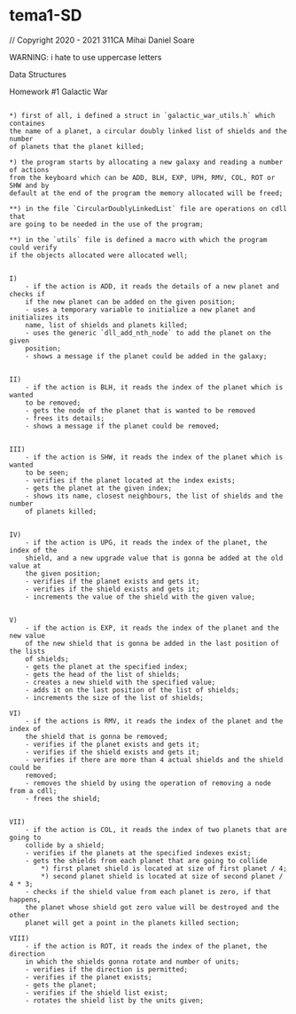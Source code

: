 # tema1-SD
// Copyright 2020 - 2021 311CA Mihai Daniel Soare

WARNING: i hate to use uppercase letters

Data Structures

Homework #1 Galactic War

~~~~~~~~~~~~~~~~~~~~~~~~~~~~~~~~~~~~~~~~~~~~~~~~~~~~~~~~~~~~~~~~~~~~~~~~~~~~~~~

*) first of all, i defined a struct in `galactic_war_utils.h` which containes
the name of a planet, a circular doubly linked list of shields and the number
of planets that the planet killed;

*) the program starts by allocating a new galaxy and reading a number of actions
from the keyboard which can be ADD, BLH, EXP, UPH, RMV, COL, ROT or SHW and by
default at the end of the program the memory allocated will be freed;

**) in the file `CircularDoublyLinkedList` file are operations on cdll that
are going to be needed in the use of the program;

**) in the `utils` file is defined a macro with which the program could verify
if the objects allocated were allocated well;

~~~~~~~~~~~~~~~~~~~~~~~~~~~~~~~~~~~~~~~~~~~~~~~~~~~~~~~~~~~~~~~~~~~~~~~~~~~~~~~

~~~~~~~~~~~~~~~~~~~~~~~~~~~~~~~~~~~~~~~~~~~~~~~~~~~~~~~~~~~~~~~~~~~~~~~~~~~~~~~

I)
	- if the action is ADD, it reads the details of a new planet and checks if
	if the new planet can be added on the given position;
	- uses a temporary variable to initialize a new planet and initializes its
	name, list of shields and planets killed;
	- uses the generic `dll_add_nth_node` to add the planet on the given
	position;
	- shows a message if the planet could be added in the galaxy;

~~~~~~~~~~~~~~~~~~~~~~~~~~~~~~~~~~~~~~~~~~~~~~~~~~~~~~~~~~~~~~~~~~~~~~~~~~~~~~~

~~~~~~~~~~~~~~~~~~~~~~~~~~~~~~~~~~~~~~~~~~~~~~~~~~~~~~~~~~~~~~~~~~~~~~~~~~~~~~~

II)
	- if the action is BLH, it reads the index of the planet which is wanted
	to be removed;
	- gets the node of the planet that is wanted to be removed
	- frees its details;
	- shows a message if the planet could be removed;

~~~~~~~~~~~~~~~~~~~~~~~~~~~~~~~~~~~~~~~~~~~~~~~~~~~~~~~~~~~~~~~~~~~~~~~~~~~~~~~

~~~~~~~~~~~~~~~~~~~~~~~~~~~~~~~~~~~~~~~~~~~~~~~~~~~~~~~~~~~~~~~~~~~~~~~~~~~~~~~

III)
	- if the action is SHW, it reads the index of the planet which is wanted
	to be seen;
	- verifies if the planet located at the index exists;
	- gets the planet at the given index;
	- shows its name, closest neighbours, the list of shields and the number
	of planets killed;

~~~~~~~~~~~~~~~~~~~~~~~~~~~~~~~~~~~~~~~~~~~~~~~~~~~~~~~~~~~~~~~~~~~~~~~~~~~~~~~

~~~~~~~~~~~~~~~~~~~~~~~~~~~~~~~~~~~~~~~~~~~~~~~~~~~~~~~~~~~~~~~~~~~~~~~~~~~~~~~

IV)
	- if the action is UPG, it reads the index of the planet, the index of the
	shield, and a new upgrade value that is gonna be added at the old value at
	the given position;
	- verifies if the planet exists and gets it;
	- verifies if the shield exists and gets it;
	- increments the value of the shield with the given value;

~~~~~~~~~~~~~~~~~~~~~~~~~~~~~~~~~~~~~~~~~~~~~~~~~~~~~~~~~~~~~~~~~~~~~~~~~~~~~~~

~~~~~~~~~~~~~~~~~~~~~~~~~~~~~~~~~~~~~~~~~~~~~~~~~~~~~~~~~~~~~~~~~~~~~~~~~~~~~~~

V)
	- if the action is EXP, it reads the index of the planet and the new value
	of the new shield that is gonna be added in the last position of the lists
	of shields;
	- gets the planet at the specified index;
	- gets the head of the list of shields;
	- creates a new shield with the specified value;
	- adds it on the last position of the list of shields;
	- increments the size of the list of shields;

~~~~~~~~~~~~~~~~~~~~~~~~~~~~~~~~~~~~~~~~~~~~~~~~~~~~~~~~~~~~~~~~~~~~~~~~~~~~~~~

~~~~~~~~~~~~~~~~~~~~~~~~~~~~~~~~~~~~~~~~~~~~~~~~~~~~~~~~~~~~~~~~~~~~~~~~~~~~~~~
VI)
	- if the actions is RMV, it reads the index of the planet and the index of
	the shield that is gonna be removed;
	- verifies if the planet exists and gets it;
	- verifies if the shield exists and gets it;
	- verifies if there are more than 4 actual shields and the shield could be
	removed;
	- removes the shield by using the operation of removing a node from a cdll;
	- frees the shield;

~~~~~~~~~~~~~~~~~~~~~~~~~~~~~~~~~~~~~~~~~~~~~~~~~~~~~~~~~~~~~~~~~~~~~~~~~~~~~~~

~~~~~~~~~~~~~~~~~~~~~~~~~~~~~~~~~~~~~~~~~~~~~~~~~~~~~~~~~~~~~~~~~~~~~~~~~~~~~~~

VII)
	- if the action is COL, it reads the index of two planets that are going to
	collide by a shield;
	- verifies if the planets at the specified indexes exist;
	- gets the shields from each planet that are going to collide
		*) first planet shield is located at size of first planet / 4;
		*) second planet shield is located at size of second planet / 4 * 3;
	- checks if the shield value from each planet is zero, if that happens, 
	the planet whose shield got zero value will be destroyed and the other
	planet will get a point in the planets killed section;

~~~~~~~~~~~~~~~~~~~~~~~~~~~~~~~~~~~~~~~~~~~~~~~~~~~~~~~~~~~~~~~~~~~~~~~~~~~~~~~

~~~~~~~~~~~~~~~~~~~~~~~~~~~~~~~~~~~~~~~~~~~~~~~~~~~~~~~~~~~~~~~~~~~~~~~~~~~~~~~
VIII)
	- if the action is ROT, it reads the index of the planet, the direction
	in which the shields gonna rotate and number of units;
	- verifies if the direction is permitted;
	- verifies if the planet exists;
	- gets the planet;
	- verifies if the shield list exist;
	- rotates the shield list by the units given;

~~~~~~~~~~~~~~~~~~~~~~~~~~~~~~~~~~~~~~~~~~~~~~~~~~~~~~~~~~~~~~~~~~~~~~~~~~~~~~~
